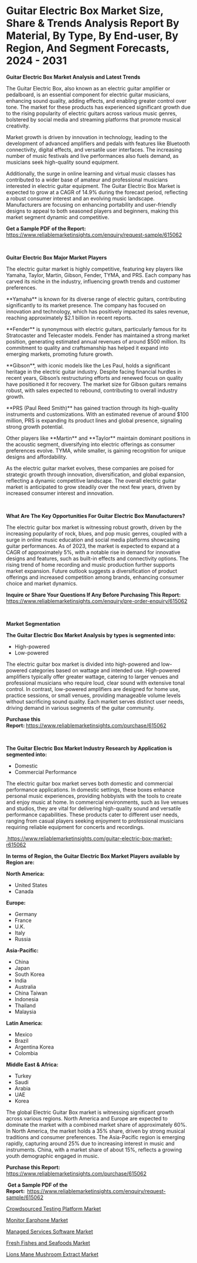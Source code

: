<p><h1>Guitar Electric Box Market Size, Share & Trends Analysis Report By Material, By Type, By End-user, By Region, And Segment Forecasts, 2024 - 2031</h1></p><p><strong>Guitar Electric Box Market Analysis and Latest Trends</strong></p>
<p><p>The Guitar Electric Box, also known as an electric guitar amplifier or pedalboard, is an essential component for electric guitar musicians, enhancing sound quality, adding effects, and enabling greater control over tone. The market for these products has experienced significant growth due to the rising popularity of electric guitars across various music genres, bolstered by social media and streaming platforms that promote musical creativity.</p><p>Market growth is driven by innovation in technology, leading to the development of advanced amplifiers and pedals with features like Bluetooth connectivity, digital effects, and versatile user interfaces. The increasing number of music festivals and live performances also fuels demand, as musicians seek high-quality sound equipment.</p><p>Additionally, the surge in online learning and virtual music classes has contributed to a wider base of amateur and professional musicians interested in electric guitar equipment. The Guitar Electric Box Market is expected to grow at a CAGR of 14.9% during the forecast period, reflecting a robust consumer interest and an evolving music landscape. Manufacturers are focusing on enhancing portability and user-friendly designs to appeal to both seasoned players and beginners, making this market segment dynamic and competitive.</p></p>
<p><strong>Get a Sample PDF of the Report:&nbsp;</strong> <a href="https://www.reliablemarketinsights.com/enquiry/request-sample/615062?utm_campaign=1338&utm_medium=2&utm_source=Github&utm_content=ia&utm_term=01102024&utm_id=guitar-electric-box">https://www.reliablemarketinsights.com/enquiry/request-sample/615062</a></p>
<p>&nbsp;</p>
<p><strong>Guitar Electric Box Major Market Players</strong></p>
<p><p>The electric guitar market is highly competitive, featuring key players like Yamaha, Taylor, Martin, Gibson, Fender, TYMA, and PRS. Each company has carved its niche in the industry, influencing growth trends and customer preferences.</p><p>**Yamaha** is known for its diverse range of electric guitars, contributing significantly to its market presence. The company has focused on innovation and technology, which has positively impacted its sales revenue, reaching approximately $2.1 billion in recent reports.</p><p>**Fender** is synonymous with electric guitars, particularly famous for its Stratocaster and Telecaster models. Fender has maintained a strong market position, generating estimated annual revenues of around $500 million. Its commitment to quality and craftsmanship has helped it expand into emerging markets, promoting future growth.</p><p>**Gibson**, with iconic models like the Les Paul, holds a significant heritage in the electric guitar industry. Despite facing financial hurdles in recent years, Gibson’s restructuring efforts and renewed focus on quality have positioned it for recovery. The market size for Gibson guitars remains robust, with sales expected to rebound, contributing to overall industry growth.</p><p>**PRS (Paul Reed Smith)** has gained traction through its high-quality instruments and customizations. With an estimated revenue of around $100 million, PRS is expanding its product lines and global presence, signaling strong growth potential.</p><p>Other players like **Martin** and **Taylor** maintain dominant positions in the acoustic segment, diversifying into electric offerings as consumer preferences evolve. TYMA, while smaller, is gaining recognition for unique designs and affordability. </p><p>As the electric guitar market evolves, these companies are poised for strategic growth through innovation, diversification, and global expansion, reflecting a dynamic competitive landscape. The overall electric guitar market is anticipated to grow steadily over the next few years, driven by increased consumer interest and innovation.</p></p>
<p>&nbsp;</p>
<p><strong>What Are The Key Opportunities For Guitar Electric Box Manufacturers?</strong></p>
<p><p>The electric guitar box market is witnessing robust growth, driven by the increasing popularity of rock, blues, and pop music genres, coupled with a surge in online music education and social media platforms showcasing guitar performances. As of 2023, the market is expected to expand at a CAGR of approximately 5%, with a notable rise in demand for innovative designs and features, such as built-in effects and connectivity options. The rising trend of home recording and music production further supports market expansion. Future outlook suggests a diversification of product offerings and increased competition among brands, enhancing consumer choice and market dynamics.</p></p>
<p><strong>Inquire or Share Your Questions If Any Before Purchasing This Report:</strong> <a href="https://www.reliablemarketinsights.com/enquiry/pre-order-enquiry/615062?utm_campaign=1338&utm_medium=2&utm_source=Github&utm_content=ia&utm_term=01102024&utm_id=guitar-electric-box">https://www.reliablemarketinsights.com/enquiry/pre-order-enquiry/615062</a></p>
<p>&nbsp;</p>
<p><strong>Market Segmentation</strong></p>
<p><strong>The Guitar Electric Box Market Analysis by types is segmented into:</strong></p>
<p><ul><li>High-powered</li><li>Low-powered</li></ul></p>
<p><p>The electric guitar box market is divided into high-powered and low-powered categories based on wattage and intended use. High-powered amplifiers typically offer greater wattage, catering to larger venues and professional musicians who require loud, clear sound with extensive tonal control. In contrast, low-powered amplifiers are designed for home use, practice sessions, or small venues, providing manageable volume levels without sacrificing sound quality. Each market serves distinct user needs, driving demand in various segments of the guitar community.</p></p>
<p><strong>Purchase this Report:&nbsp;</strong><a href="https://www.reliablemarketinsights.com/purchase/615062?utm_campaign=1338&utm_medium=2&utm_source=Github&utm_content=ia&utm_term=01102024&utm_id=guitar-electric-box">https://www.reliablemarketinsights.com/purchase/615062</a></p>
<p>&nbsp;</p>
<p><strong>The Guitar Electric Box Market Industry Research by Application is segmented into:</strong></p>
<p><ul><li>Domestic</li><li>Commercial Performance</li></ul></p>
<p><p>The electric guitar box market serves both domestic and commercial performance applications. In domestic settings, these boxes enhance personal music experiences, providing hobbyists with the tools to create and enjoy music at home. In commercial environments, such as live venues and studios, they are vital for delivering high-quality sound and versatile performance capabilities. These products cater to different user needs, ranging from casual players seeking enjoyment to professional musicians requiring reliable equipment for concerts and recordings.</p></p>
<p><a href="https://www.reliablemarketinsights.com/guitar-electric-box-market-r615062?utm_campaign=1338&utm_medium=2&utm_source=Github&utm_content=ia&utm_term=01102024&utm_id=guitar-electric-box">&nbsp;https://www.reliablemarketinsights.com/guitar-electric-box-market-r615062</a></p>
<p><strong>In terms of Region, the Guitar Electric Box Market Players available by Region are:</strong></p>
<p>
    <p> <strong> North America: </strong>
        <ul>
            <li>United States</li>
            <li>Canada</li>
        </ul>
        </p> 
    <p> <strong> Europe: </strong>
        <ul>
            <li>Germany</li>
            <li>France</li>
            <li>U.K.</li>
            <li>Italy</li>
            <li>Russia</li>
        </ul>
        </p> 
    <p> <strong> Asia-Pacific: </strong>
        <ul>
            <li>China</li>
            <li>Japan</li>
            <li>South Korea</li>
            <li>India</li>
            <li>Australia</li>
            <li>China Taiwan</li>
            <li>Indonesia</li>
            <li>Thailand</li>
            <li>Malaysia</li>
        </ul>
        </p> 
    <p> <strong> Latin America: </strong>
        <ul>
            <li>Mexico</li>
            <li>Brazil</li>
            <li>Argentina Korea</li>
            <li>Colombia</li>
        </ul>
        </p> 
    <p> <strong> Middle East & Africa: </strong>
        <ul>
            <li>Turkey</li>
            <li>Saudi</li>
            <li>Arabia</li>
            <li>UAE</li>
            <li>Korea</li>
        </ul>
    </p>
    </p>
<p><p>The global Electric Guitar Box market is witnessing significant growth across various regions. North America and Europe are expected to dominate the market with a combined market share of approximately 60%. In North America, the market holds a 35% share, driven by strong musical traditions and consumer preferences. The Asia-Pacific region is emerging rapidly, capturing around 25% due to increasing interest in music and instruments. China, with a market share of about 15%, reflects a growing youth demographic engaged in music.</p></p>
<p><strong>Purchase this Report: </strong><a href="https://www.reliablemarketinsights.com/purchase/615062?utm_campaign=1338&utm_medium=2&utm_source=Github&utm_content=ia&utm_term=01102024&utm_id=guitar-electric-box">https://www.reliablemarketinsights.com/purchase/615062</a></p>
<p>&nbsp;<strong>Get a Sample PDF of the Report:&nbsp;&nbsp;</strong><a href="https://www.reliablemarketinsights.com/enquiry/request-sample/615062?utm_campaign=1338&utm_medium=2&utm_source=Github&utm_content=ia&utm_term=01102024&utm_id=guitar-electric-box">https://www.reliablemarketinsights.com/enquiry/request-sample/615062</a></p>
<p><strong></strong></p>
<p><p><a href="https://www.linkedin.com/pulse/crowdsourced-testing-platform-market-insights-products-regional-pmvmf?utm_campaign=1338&utm_medium=2&utm_source=Github&utm_content=ia&utm_term=01102024&utm_id=guitar-electric-box">Crowdsourced Testing Platform Market</a></p><p><a href="https://www.linkedin.com/pulse/monitor-earphone-market-outlook-complete-industry-analysis-ojjkf?utm_campaign=1338&utm_medium=2&utm_source=Github&utm_content=ia&utm_term=01102024&utm_id=guitar-electric-box">Monitor Earphone Market</a></p><p><a href="https://www.linkedin.com/pulse/navigating-global-managed-services-software-market-landscape-trends-gt8vf?utm_campaign=1338&utm_medium=2&utm_source=Github&utm_content=ia&utm_term=01102024&utm_id=guitar-electric-box">Managed Services Software Market</a></p><p><a href="https://issuu.com/reportprime-2/docs/fresh-fishes-and-seafoods-market-si_4c8915d0fb8afb?utm_campaign=1338&utm_medium=2&utm_source=Github&utm_content=ia&utm_term=01102024&utm_id=guitar-electric-box">Fresh Fishes and Seafoods Market</a></p><p><a href="https://issuu.com/reportprime-2/docs/lions-mane-mushroom-extract-market-_233c148dc48f14?utm_campaign=1338&utm_medium=2&utm_source=Github&utm_content=ia&utm_term=01102024&utm_id=guitar-electric-box">Lions Mane Mushroom Extract Market</a></p></p>